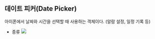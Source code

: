 ## 데이트 피커(Date Picker)
아이폰에서 날짜와 시간을 선택할 때 사용하는 객체이다. (알람 설정, 일정 기록 등)
* 종류
![](https://images.velog.io/images/hanturtle/post/0d70a7f8-8e2f-4f82-a9d3-dfc470405c40/image.png)
